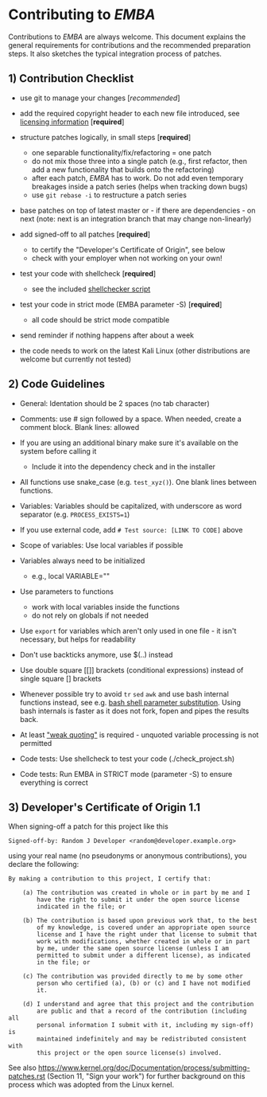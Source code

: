 # Contributing to *EMBA*

Contributions to *EMBA* are always welcome. This document explains the general requirements for contributions and the recommended preparation steps.
It also sketches the typical integration process of patches.

## 1) Contribution Checklist


- use git to manage your changes [*recommended*]

- add the required copyright header to each new file introduced, see
  [licensing information](./LICENSE) [**required**]

- structure patches logically, in small steps [**required**]
    - one separable functionality/fix/refactoring = one patch
    - do not mix those three into a single patch (e.g., first refactor, then add a new functionality that builds onto the refactoring)
    - after each patch, *EMBA* has to work. Do not add
      even temporary breakages inside a patch series (helps when tracking down bugs)
    - use `git rebase -i` to restructure a patch series

- base patches on top of latest master or - if there are dependencies - on next
  (note: next is an integration branch that may change non-linearly)

- add signed-off to all patches [**required**]
    - to certify the "Developer's Certificate of Origin", see below
    - check with your employer when not working on your own!

- test your code with shellcheck [**required**] 
    -  see the included [shellchecker script](./check_project.sh)

- test your code in strict mode (EMBA parameter -S) [**required**]
    - all code should be strict mode compatible

- send reminder if nothing happens after about a week

- the code needs to work on the latest Kali Linux (other distributions are welcome but currently not tested)

## 2) Code Guidelines

- General: Identation should be 2 spaces (no tab character)

- Comments: use # sign followed by a space. When needed, create a comment block. Blank lines: allowed

- If you are using an additional binary make sure it's available on the system before calling it
  - Include it into the dependency check and in the installer

- All functions use snake_case (e.g. `test_xyz()`). One blank lines between functions.

- Variables: Variables should be capitalized, with underscore as word separator (e.g. `PROCESS_EXISTS=1`)

- If you use external code, add `# Test source: [LINK TO CODE]` above

- Scope of variables: Use local variables if possible

- Variables always need to be initialized
  - e.g., local VARIABLE=""

- Use parameters to functions
    - work with local variables inside the functions
    - do not rely on globals if not needed

- Use `export` for variables which aren't only used in one file - it isn't necessary, but helps for readability

- Don't use backticks anymore, use $(..) instead

- Use double square [[]] brackets (conditional expressions) instead of single square [] brackets

- Whenever possible try to avoid `tr` `sed` `awk` and use bash internal functions instead, see e.g. [bash shell parameter substitution](http://www.cyberciti.biz/tips/bash-shell-parameter-substitution-2.html). Using bash internals is faster as it does not fork, fopen and pipes the results back.

- At least ["weak quoting"](https://wiki.bash-hackers.org/syntax/quoting#weak_quoting) is required - unquoted variable processing is not permitted

- Code tests: Use shellcheck to test your code (./check_project.sh)

- Code tests: Run EMBA in STRICT mode (parameter -S) to ensure everything is correct

## 3) Developer's Certificate of Origin 1.1

When signing-off a patch for this project like this

    Signed-off-by: Random J Developer <random@developer.example.org>

using your real name (no pseudonyms or anonymous contributions), you declare the
following:

    By making a contribution to this project, I certify that:

        (a) The contribution was created in whole or in part by me and I
            have the right to submit it under the open source license
            indicated in the file; or

        (b) The contribution is based upon previous work that, to the best
            of my knowledge, is covered under an appropriate open source
            license and I have the right under that license to submit that
            work with modifications, whether created in whole or in part
            by me, under the same open source license (unless I am
            permitted to submit under a different license), as indicated
            in the file; or

        (c) The contribution was provided directly to me by some other
            person who certified (a), (b) or (c) and I have not modified
            it.

        (d) I understand and agree that this project and the contribution
            are public and that a record of the contribution (including all
            personal information I submit with it, including my sign-off) is
            maintained indefinitely and may be redistributed consistent with
            this project or the open source license(s) involved.

See also https://www.kernel.org/doc/Documentation/process/submitting-patches.rst
(Section 11, "Sign your work") for further background on this process which was
adopted from the Linux kernel.
